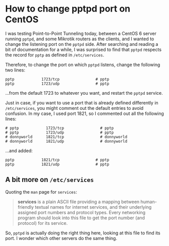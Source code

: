 <!-- -
Title: Change pptpd port on CentOS
Description: How to change pptpd listening port on CentOS
First Published: 2014-09-17
Last Updated: 2014-09-20
- -->

How to change pptpd port on CentOS
==================================

I was testing Point-to-Point Tunneling today, between a CentOS 6 server running 
`pptpd`, and some Mikrotik routers as the clients, and I wanted to change the 
listening port on the `pptpd` side. After searching and reading a bit of 
documentation for a while, I was surprised to find that `pptpd` respects the 
record for `pptp` as defined in `/etc/services`.

Therefore, to change the port on which `pptpd` listens, change the following 
two lines:

```
pptp            1723/tcp                # pptp
pptp            1723/udp                # pptp
```

...from the default 1723 to whatever you want, and restart the `pptpd` service. 

Just in case, if you want to use a port that is already defined differently in 
`/etc/services`, you might comment out the default entries to avoid confusion. 
In my case, I used port 1821, so I commented out all the following lines:

```
# pptp            1723/tcp                # pptp
# pptp            1723/udp                # pptp
# donnyworld      1821/tcp                # donnyworld
# donnyworld      1821/udp                # donnyworld
```

...and added:

```
pptp            1821/tcp                # pptp
pptp            1821/udp                # pptp
```

A bit more on `/etc/services`
-----------------------------

Quoting the `man` page for `services`:

> **services**  is  a  plain ASCII file providing a mapping between 
> human-friendly textual names for internet services, and their underlying 
> assigned port numbers and protocol types.  Every networking program should 
> look into this file to get the port number (and protocol) for its service.

So, `pptpd` is actually doing the right thing here, looking at this file to 
find its port. I wonder which other servers do the same thing.
